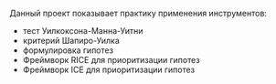 
Данный проект показывает практику применения инструментов:
 - тест Уилкоксона-Манна-Уитни
 - критерий Шапиро-Уилка
 - формулировка гипотез
 - Фреймворк RICE для приоритизации гипотез
 - Фреймворк ICE для приоритизации гипотез

